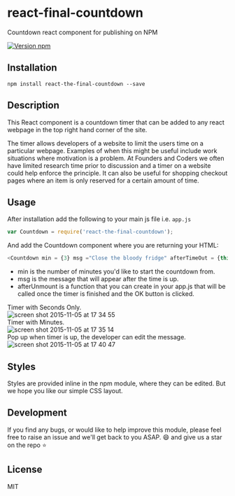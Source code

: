 # react-final-countdown
Countdown react component for publishing on NPM

[![Version npm](https://img.shields.io/npm/v/pm2.svg?style=flat-square)](https://www.npmjs.com/package/react-the-final-countdown)

## Installation

```
npm install react-the-final-countdown --save
```

## Description

This React component is a countdown timer that can be added to any react webpage in the top right hand corner of the site.

The timer allows developers of a website to limit the users time on a particular webpage. Examples of when this might be useful include work situations where motivation is a problem. At Founders and Coders we often have limited research time prior to discussion and a timer on a website could help enforce the principle. It can also be useful for shopping checkout pages where an item is only reserved for a certain amount of time.

## Usage

After installation add the following to your main js file i.e. `app.js`

```javascript
var Countdown = require('react-the-final-countdown');
```

And add the Countdown component where you are returning your HTML:

```javascript
<Countdown min = {3} msg ="Close the bloody fridge" afterTimeOut = {this.afterTimeOut}/>
```

- min is the number of minutes you'd like to start the countdown from.
- msg is the message that will appear after the time is up.
- afterUnmount is a function that you can create in your app.js that will be called once the timer is finished and the OK button is clicked.

Timer with Seconds Only.  
![screen shot 2015-11-05 at 17 34 55](https://cloud.githubusercontent.com/assets/12072531/10976565/64aef75a-83e4-11e5-9e2d-60823bb4981a.png)  
Timer with Minutes.  
![screen shot 2015-11-05 at 17 35 14](https://cloud.githubusercontent.com/assets/12072531/10976567/66ddbc82-83e4-11e5-989c-1962c8f22982.png)  
Pop up when timer is up, the developer can edit the message.  
![screen shot 2015-11-05 at 17 40 47](https://cloud.githubusercontent.com/assets/12072531/10976571/68d610b6-83e4-11e5-8dfa-3d12e2635a0f.png)  


## Styles

Styles are provided inline in the npm module, where they can be edited. But we hope you like our simple CSS layout.

## Development

If you find any bugs, or would like to help improve this module, please feel free to raise an issue and we'll get back to you ASAP. :smile: and give us a star on the repo :star:

## License

MIT
